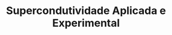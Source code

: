 ---
sigla: PEM5121
title: "Supercondutividade Aplicada e Experimental"
title_en: "Applied and Experimental Superconductivity"

area:
    br: "97135 - Magnetismo e Supercondutividade"
    en: "97135 - Magnetism and Superconductivity"

teorica: 2
pratica: 2
estudos: 8
duracao: 15
total: 180
creditos: 12

docente: [cristina, jeff, durval]

objetivos:
    br: "Rever as características do fenômeno da supercondutividade, suas propriedades e características eletromagnéticas assim como a  termodinâmica associada à transição normal-supercondutor. Apresentar e discutir a dinâmica de vórtices e o aprisionamento de fluxo em supercondutores. Apresentar as propriedades e características supercondutoras encontradas em metais, ligas, compostos, cerâmicas. Discussão sobre técnicas e metodologias de preparação de materiais supercondutores visando aplicações. Fabricação de fios cabos e fitas supercondutoras. Discussão sobre estabilidade de supercondutores e perdas de energia em utilização AC. Apresentação e discussão de sistemas e dispositivos que utilizam supercondutividade. Apresentação, discussão e demonstração experimental do fenômeno da supercondutividade, com participação dos alunos em laboratórios de caracterização de materiais supercondutores."
    en: "Review of the characteristics of the superconductivity phenomenon, their characteristics and electromagnetic properties and the thermodynamics, associated with normal-superconducting transition. Dynamics of vortices and the flux pinning in superconductors. Display the properties and superconducting characteristics found in metals, alloys, composites, ceramics. Discussion of techniques of preparation methods of superconducting materials for applications. Fabrication of superconducting wires, cables and tapes. Discussion of superconducting stability and energy losses in alternated current mode. Presentation and discussion of systems and devices using superconductivity. Presentation, discussion and experimental demonstration of the phenomenon of superconductivity, with the participation of students in the laboratories of superconducting materials characterization."

justificativa:
    br: "Esta disciplina explora os aspectos fundamentais da supercondutividade, aspectos estes que podem ser fenomenológicos ou microscópicos que são as bases de sustentação para o entendimento do fenômeno, pelo menos em materiais ditos supercondutores convencionais. Neste sentido, a referida disciplina é de fundamental importância para estudantes que estejam diretamente envolvidos na área em questão (área 97135) ou que fazem uso de materiais supercondutores em outras áreas de concentração do programa. Além destes aspectos fundamentais, sejam eles fenomenológicos ou microscópicos, a disciplina traz ao estudante novas teorias aceitas hoje na comunidade científica numa tentativa de entender como os supercondutores  de alta temperatura funcionam. Neste aspecto final da disciplina, o estudante terá a oportunidade de entender e eventualmente servir como guia para projeto de novos materiais supercondutores."
    en: "The area of concentration involves superconducting materials characterization and development."

conteudo:
    br: | 
        1. Revisão sobre o fenômeno da supercondutividade, suas propriedades eletromagnéticas, a termodinâmica da transição normal-supercondutor, as teorias fenomenológicas e microscópicas.
        2. Supercondutividade em metais, compostos e cerâmicas.
        3. Corrente crítica e aprisionamento de vórtices.
        4. Fabricação de condutores supercondutores. Filmes supercondutores.
        5. Estabilidade de compósitos supercondutores.
        6. Perdas AC em supercondutores.
        7. Supercondutividade Aplicada: sistemas e dispositivos supercondutores. Magnetos e sistemas supercondutores. Fabricação de fios, fitas e filmes supercondutores. Geração de campos magnéticos. Motores, geradores e limitadores de corrente. Ressonância magnética nuclear. Transporte magneticamente levitado (MAGLEV). Separação magnética. Eletrônica supercondutora. Magnetometria SQUID. Eletrônica digital baseada em Junções Josephson.
        8. Supercondutividade Experimental: Sistemas de caracterização de materiais em baixas temperaturas. Criostatos. Sistemas de vácuo. Líquidos criogênicos. Instrumentação. Suportes de amostras. Preparação de sistemas de medidas. Procedimentos de caracterização de propriedades e características de materiais supercondutores. Medidas experimentais. Análise de resultados de caracterizações em baixas temperaturas.
    en: |
        1. Review of the phenomenon of superconductivity, the electromagnetic properties, thermodynamics of the normal-superconducting transition, the phenomenological and microscopic theories.
        2. Superconductivity in compounds, alloys and ceramics.
        3. Critical current criticism and flux pinning.
        4. Manufacture of superconducting wire. Superconducting films.
        5. Stability superconducting composites.
        6. AC losses in superconductors.
        7. Applied Superconductivity: systems and superconducting devices. Magnets and superconducting systems. Manufacture of wires, tapes and superconducting films. Generation of magnetic fields. Motors, generators and current limiters. Nuclear magnetic resonance. Magnetically levitated transport (MAGLEV). Magnetic separation. Electronics superconducting. SQUID magnetometry. Digital electronics based on Josephson junctions.
        8. Experimental Superconductivity: Systems of materials characterization at low temperatures. Cryostats. Vacuum Systems. Cryogenic liquids. Instrumentation. Sample holders. Preparation of measurement systems. Characterization Procedures properties and characteristics of superconducting materials. Experimental measurements. Analysis of results of measurements made at low temperatures.

avaliacao:
    br: "Os alunos deverão desenvolver um Projeto de Curso utilizando o conteúdo discutido e a capacitação obtida durante o curso. Este projeto será apresentado na forma"
    en: ""

referencias:
    br: |
        1.	Bennemann, K. H., Ketterson, J.B. Superconductivity, Springer, 2008.
        2.	Wilson, M. N. Superconducting Magnets, Clarendon Press, Oxford, 2002.
        3.	Saxena, A.K. High-Temperature Superconductors, Springer, 2010.
        4.	Seeber, B. Handbook of Applied Superconductivity, IOP Publishing, 1998.
        5.	Poole, Jr., C. P. Handbook of superconductivity, Academic Press, 2000.
        6.	Lee, P. J. Engineering Superconductivity, Wiley-Interscience, 2001.
        7.	Ullmaier, H. Irreversible Properties of Type II Superconductors, Springer-Verlag, Berlim, 1975.
        8.	Collings, E. W. A. source Book of Titanium Alloys Superconductivity. Plenum Press, 1983
        9.	Collings, E.W.  Applied Superconductivity Metallurgyn and Physics of Titanium-Alloys. Vol. 1 and 2. Plenum Press, 1986.
        10.	Luhmanm T., Dew-Hughes, D. Treatise on Materials Science and Technology, Vol. 14. Metallurgy of Superconducting Materials. Academic Press, New York, 1975.
        11.	Suenaga, M., Clark, A.F. Filamentary A15 Superconductors, Plenum Press, New York, 1980.
        12.	Simon, R., Smith, A. Superconductors. Plenum Press, NY, 1988.
        13.	Muller, J., Olsen, J. L. High Temperature Superconductors and Materials and Mechanisms of Superconductivity. Parts I and II, North Holland, Amsterdam, 1988.
        14.	Ginsberg, D. M. (ed.). Physical Properties of Hig Temperature Supercondutoctors I. World Scientific, Singapore, 1989.
        15.	Halley, J. W. (ed.). Theories of High Temperature Superconductors. Addison, Wesley P. C. Inc., 1988.
        16.	Phillips, J. C. Physics of High-Tc Superconductors. Academic Press Inc., San Diego, 1989.
        17.	Hara, Ko. Proceedings of Symposium of Superconductrive Quantum Electronics. Int. House of Japan Inc. 1982.
        18.	Foner, S., Schwartz, B. B. Superconductor Materials Science Metallurgy, Favrication and Applications., Plenum Press, 1981.
        19.	Poole, Jr., C. P., Farach, H. A., Creswick, R. J., Prozorov, R. Superconductivity, Elsevier Academic Press, 2007.
        20.	Evetts, J. Concise Encyclopedia of Magnetic & Superconducting Materials, Pergamon Press, 1992.
        21.	Tinkham, M. Introduction of Superconductivity, McGraw-Hill, 1996.
        22.	Ketterson, J. B. and Song, S. N. Superconductivity. Cambridge University Press, 1999.
        23.	Bednorz, J. G., Muller, K. A. (Eds.) Earlier and Recent Aspects of Superconductivity, Springer-Verlag, 1990.
        24.	Iwasa, Y. Case Studies in Superconducting Magnets: Design and Operational Issues, Springer, 2009.
        25.	Kresin, V.Z. and Wolf, S. A. Fundamentals of Superconductivity, Plenum Press, 1990.
        26.	Owens, F. J., Poole, Jr., C. P. The New Superconductors, Plenum Press, 1996.
        27.	De Gennes, P. G. Superconductivity of Meals and Alloys. Westiview Press, 1999.
        28.	Gallop, J. C. SUIDS, the Josephson effects and superconducting electronics, IOP Publishing, 1991.
        29.	Catálogos de Equipamentos e Empresas (distribuídos durante o curso).
        30.	Artigos, textos técnicos, dissertações e teses (distribuídos durante o curso).
    en: | 
        1. Ullmaier, H. Irreversible Properties of Type II Superconductors. Springer-Verlag, Berlim, 1975.
        2. Collings, E.W. A Source Book of Titanium Alloys Superconductivity. Plenum Press, 1983.
        3. Collings, E.W. Applied Superconductivity Metallurgy and Physics of Titanium-Alloys. Vol. 1 and 2. Plenum Press, 1986 .
        4. Luhman, T. e Dew-hughes, D. Treatise on Materials Science and Technology. Vol. 14. Metallurgy of Superconducting Materials. Academic Press, New York, 1975. 
        5. Suenaga, M. e Clark, A.F. Filamentary A15 Superconductors. Plenum Press, New York, 1980. 
        6. Simon, R. e Smith, A. Superconductors. Plenum Press, New York, 1988. 
        7. Muller, J. e Olsen, J.L. High Temperature Superconductors and Materials and Mechanisms of Superconductivity. Parts I and II, North Holland, Amsterdam, 1988. 
        8. Ginsberg, D.M. (Ed.). Physical Properties of High Temperature Superconductors I. World Scientific, Singapore, 1989. 
        9. Halley, J.W. (Ed.). Theories of High Temperature Superconductors. Addison, Wesley P.C. Inc., 1988. 
        10. Phillips, J.C. Physics of High Tc Superconductors. Academic Press Inc., San Diego, 1989.
        11. Hara, Ko. Proceedings of Symposium on Superconductive Quantum Electronics. Int. House of Japan Inc., 1982. 
        12. Foner, S. e Schwartz, B.B. Superconductor Materials Science Metallurgy, Fabrication and Applications. Plenum Press, 1981. 
        13. Poole, Jr., C. P., et al. Superconductivity, Academic Press, 1995. 
        14. Evetts, J. Concise Encyclopedia of Magnetic & Superconducting Materials, Pergamon Press, 1992. 
        15. Tinkham, M. Introduction of Superconductivity, McGraw-Hill, 1996. 
        16. Ketterson, J. B. and Song, S. N. Superconductivity, Cambridge University Press, 1999.
        17. Bednorz, J. G. and Muller, K. A., Eds. Earlier and Recent Aspects of Superconductivity, Springer-Verlag, 1990. 
        18. Iwasa, Y. Case studies in superconducting magnets: Design and operational issues, Plenum Press, 1994. 
        19. Kresin, V. Z. and Wolf, S. A. Fundamentals of Superconductivity, Plenum Press, 1990.
---